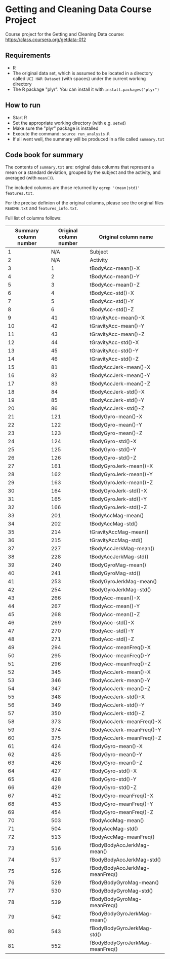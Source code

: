 # Getting and Cleaning Data Course Project

Course project for the Getting and Cleaning Data course: https://class.coursera.org/getdata-012

## Requirements

* R
* The original data set, which is assumed to be located in a directory called `UCI HAR Dataset` (with spaces) under the current working directory
* The R package "plyr". You can install it with `install.packages("plyr")`

## How to run

* Start R
* Set the appropriate working directory (with e.g. `setwd`)
* Make sure the "plyr" package is installed
* Execute the command: `source run_analysis.R`
* If all went well, the summary will be produced in a file called `summary.txt`

## Code book for summary

The contents of `summary.txt` are: original data columns that represent a mean or a standard deviation,
grouped by the subject and the activity, and averaged (with `mean()`).

The included columns are those returned by `egrep '(mean|std)' features.txt`.

For the precise definion of the original columns, please see the original files `README.txt` and `features_info.txt`.

Full list of columns follows:

Summary column number | Original column number | Original column name
--------------------- | ---------------------- | --------------------
1 | N/A | Subject
2 | N/A | Activity
3 | 1 | tBodyAcc-mean()-X
4 | 2 | tBodyAcc-mean()-Y
5 | 3 | tBodyAcc-mean()-Z
6 | 4 | tBodyAcc-std()-X
7 | 5 | tBodyAcc-std()-Y
8 | 6 | tBodyAcc-std()-Z
9 | 41 | tGravityAcc-mean()-X
10 | 42 | tGravityAcc-mean()-Y
11 | 43 | tGravityAcc-mean()-Z
12 | 44 | tGravityAcc-std()-X
13 | 45 | tGravityAcc-std()-Y
14 | 46 | tGravityAcc-std()-Z
15 | 81 | tBodyAccJerk-mean()-X
16 | 82 | tBodyAccJerk-mean()-Y
17 | 83 | tBodyAccJerk-mean()-Z
18 | 84 | tBodyAccJerk-std()-X
19 | 85 | tBodyAccJerk-std()-Y
20 | 86 | tBodyAccJerk-std()-Z
21 | 121 | tBodyGyro-mean()-X
22 | 122 | tBodyGyro-mean()-Y
23 | 123 | tBodyGyro-mean()-Z
24 | 124 | tBodyGyro-std()-X
25 | 125 | tBodyGyro-std()-Y
26 | 126 | tBodyGyro-std()-Z
27 | 161 | tBodyGyroJerk-mean()-X
28 | 162 | tBodyGyroJerk-mean()-Y
29 | 163 | tBodyGyroJerk-mean()-Z
30 | 164 | tBodyGyroJerk-std()-X
31 | 165 | tBodyGyroJerk-std()-Y
32 | 166 | tBodyGyroJerk-std()-Z
33 | 201 | tBodyAccMag-mean()
34 | 202 | tBodyAccMag-std()
35 | 214 | tGravityAccMag-mean()
36 | 215 | tGravityAccMag-std()
37 | 227 | tBodyAccJerkMag-mean()
38 | 228 | tBodyAccJerkMag-std()
39 | 240 | tBodyGyroMag-mean()
40 | 241 | tBodyGyroMag-std()
41 | 253 | tBodyGyroJerkMag-mean()
42 | 254 | tBodyGyroJerkMag-std()
43 | 266 | fBodyAcc-mean()-X
44 | 267 | fBodyAcc-mean()-Y
45 | 268 | fBodyAcc-mean()-Z
46 | 269 | fBodyAcc-std()-X
47 | 270 | fBodyAcc-std()-Y
48 | 271 | fBodyAcc-std()-Z
49 | 294 | fBodyAcc-meanFreq()-X
50 | 295 | fBodyAcc-meanFreq()-Y
51 | 296 | fBodyAcc-meanFreq()-Z
52 | 345 | fBodyAccJerk-mean()-X
53 | 346 | fBodyAccJerk-mean()-Y
54 | 347 | fBodyAccJerk-mean()-Z
55 | 348 | fBodyAccJerk-std()-X
56 | 349 | fBodyAccJerk-std()-Y
57 | 350 | fBodyAccJerk-std()-Z
58 | 373 | fBodyAccJerk-meanFreq()-X
59 | 374 | fBodyAccJerk-meanFreq()-Y
60 | 375 | fBodyAccJerk-meanFreq()-Z
61 | 424 | fBodyGyro-mean()-X
62 | 425 | fBodyGyro-mean()-Y
63 | 426 | fBodyGyro-mean()-Z
64 | 427 | fBodyGyro-std()-X
65 | 428 | fBodyGyro-std()-Y
66 | 429 | fBodyGyro-std()-Z
67 | 452 | fBodyGyro-meanFreq()-X
68 | 453 | fBodyGyro-meanFreq()-Y
69 | 454 | fBodyGyro-meanFreq()-Z
70 | 503 | fBodyAccMag-mean()
71 | 504 | fBodyAccMag-std()
72 | 513 | fBodyAccMag-meanFreq()
73 | 516 | fBodyBodyAccJerkMag-mean()
74 | 517 | fBodyBodyAccJerkMag-std()
75 | 526 | fBodyBodyAccJerkMag-meanFreq()
76 | 529 | fBodyBodyGyroMag-mean()
77 | 530 | fBodyBodyGyroMag-std()
78 | 539 | fBodyBodyGyroMag-meanFreq()
79 | 542 | fBodyBodyGyroJerkMag-mean()
80 | 543 | fBodyBodyGyroJerkMag-std()
81 | 552 | fBodyBodyGyroJerkMag-meanFreq()
